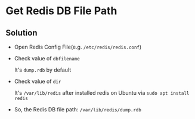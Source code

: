 # Get Redis DB File Path

## Solution
* Open Redis Config File(e.g. `/etc/redis/redis.conf`)
* Check value of `dbfilename`

  It's `dump.rdb` by default
* Check value of `dir`

  It's `/var/lib/redis` after installed redis on Ubuntu via `sudo apt install redis`
* So, the Redis DB file path: `/var/lib/redis/dump.rdb`
